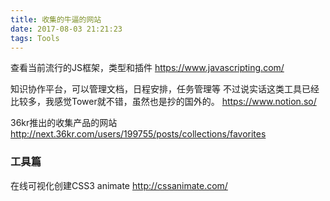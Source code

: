 ```yaml
---
title: 收集的牛逼的网站
date: 2017-08-03 21:21:23
tags: Tools
---
```


查看当前流行的JS框架，类型和插件
https://www.javascripting.com/

知识协作平台，可以管理文档，日程安排，任务管理等
不过说实话这类工具已经比较多，我感觉Tower就不错，虽然也是抄的国外的。
https://www.notion.so/

36kr推出的收集产品的网站
http://next.36kr.com/users/199755/posts/collections/favorites

### 工具篇

在线可视化创建CSS3 animate
http://cssanimate.com/



<!--more-->